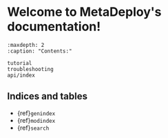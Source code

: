 # Welcome to MetaDeploy's documentation!

```{toctree}
:maxdepth: 2
:caption: "Contents:"

tutorial
troubleshooting
api/index
```

## Indices and tables

- {ref}`genindex`
- {ref}`modindex`
- {ref}`search`
